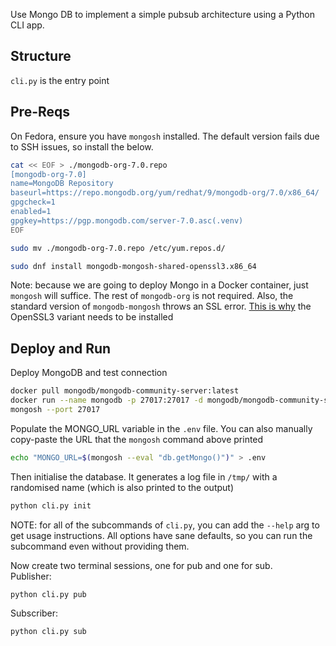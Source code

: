 Use Mongo DB to implement a simple pubsub architecture using a Python CLI app.

## Structure

`cli.py` is the entry point



## Pre-Reqs
On Fedora, ensure you have `mongosh` installed. The default version fails due to SSH issues, so install the below. 
```bash
cat << EOF > ./mongodb-org-7.0.repo 
[mongodb-org-7.0]
name=MongoDB Repository
baseurl=https://repo.mongodb.org/yum/redhat/9/mongodb-org/7.0/x86_64/
gpgcheck=1
enabled=1
gpgkey=https://pgp.mongodb.com/server-7.0.asc(.venv) 
EOF

sudo mv ./mongodb-org-7.0.repo /etc/yum.repos.d/

sudo dnf install mongodb-mongosh-shared-openssl3.x86_64
```

Note: because we are going to deploy Mongo in a Docker container, just `mongosh` will suffice. The rest of `mongodb-org` is not required. Also, the standard version of `mongodb-mongosh` throws an SSL error. [This is why](https://jira.mongodb.org/browse/MONGOSH-1231?jql=text%20~%20%22mongodb-mongosh-shared-openssl3%22) the OpenSSL3 variant needs to be installed 

## Deploy and Run

Deploy MongoDB and test connection
```bash
docker pull mongodb/mongodb-community-server:latest
docker run --name mongodb -p 27017:27017 -d mongodb/mongodb-community-server:latest
mongosh --port 27017
```

Populate the MONGO_URL variable in the `.env` file. You can also manually copy-paste the URL that the `mongosh` command above printed
```bash
echo "MONGO_URL=$(mongosh --eval "db.getMongo()")" > .env
```

Then initialise the database. It generates a log file in `/tmp/` with a randomised name (which is also printed to the output)
```bash
python cli.py init
```

NOTE: for all of the subcommands of `cli.py`, you can add the `--help` arg to get usage instructions. All options have sane defaults, so you can run the subcommand even without providing them. 

Now create two terminal sessions, one for pub and one for sub.  
Publisher:
```bash
python cli.py pub
```

Subscriber:
```bash
python cli.py sub
```